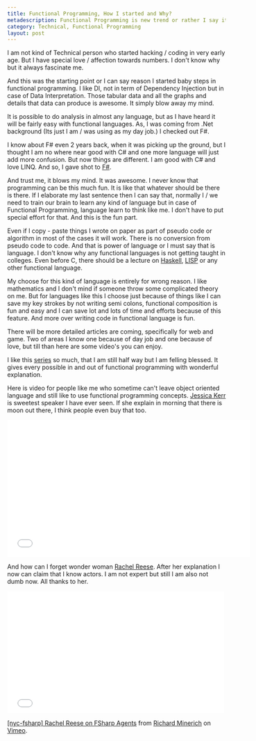 ```yaml
---
title: Functional Programming, How I started and Why?
metadescription: Functional Programming is new trend or rather I say it is old wine proving its worthiness now. I started it for all the wrong reason and even I like it for all the wrong reason.
category: Technical, Functional Programming
layout: post
---
```


I am not kind of Technical person who started hacking / coding in very early age. But I have special love / affection towards numbers. I don't know why but it always fascinate me.

And this was the starting point or I can say reason I started baby steps in functional programming. I like DI, not in term of Dependency Injection but in case of Data Interpretation. Those tabular data and all the graphs and details that data can produce is awesome. It simply blow away my mind. 

It is possible to do analysis in almost any language, but as I have heard it will be fairly easy with functional languages. As, I was coming from .Net background (Its just I am / was using as my day job.) I checked out F#. 
<!--excerpt-->
I know about F# even 2 years back, when it was picking up the ground, but I thought I am no where near good with C# and one more language will just add more confusion. But now things are different. I am good with C# and love LINQ. And so, I gave shot to [F#](http://tryfsharp.org).

And trust me, it blows my mind. It was awesome. I never know that programming can be this much fun. It is like that whatever should be there is there. If I elaborate my last sentence then I can say that, normally I / we need to train our brain to learn any kind of language but in case of Functional Programming, language learn to think like me. I don't have to put special effort for that. And this is the fun part. 

Even if I copy - paste things I wrote on paper as part of pseudo code or algorithm in most of the cases it will work. There is no conversion from pseudo code to code. And that is power of language or I must say that is language. I don't know why any functional languages is not getting taught in colleges. Even before C, there should be a lecture on [Haskell](http://www.haskell.org/haskellwiki/Haskell), [LISP](http://www.lisp.org/index.html) or any other functional language. 

My choose for this kind of language is entirely for wrong reason. I like mathematics and I don't mind if someone throw some complicated theory on me. But for languages like this  I choose just because of things like I can save my key strokes by not writing semi colons, functional composition is fun and easy and I can save lot and lots of time and efforts because of this feature. And more over writing code in functional language is fun. 

There will be more detailed articles are coming, specifically for web and game. Two of areas I know one because of day job and one because of love, but till than here are some video's you can enjoy. 

I like this [series](http://channel9.msdn.com/Series/C9-Lectures-Erik-Meijer-Functional-Programming-Fundamentals/Lecture-Series-Erik-Meijer-Functional-Programming-Fundamentals-Chapter-1) so much, that I am still half way but I am felling blessed. It gives every possible in and out of functional programming with wonderful explanation. 

Here is video for people like me who sometime can't leave object oriented language and still like to use functional programming concepts. [Jessica Kerr](https://twitter.com/jessitron) is sweetest speaker I have ever seen. If she explain in morning that there is moon out there, I think people even buy that too.

<iframe width="560" height="315" src="//www.youtube.com/embed/pMGY9ViIGNU" frameborder="0" allowfullscreen></iframe>


And how can I forget wonder woman [Rachel Reese](https://twitter.com/rachelreese). After her explanation I now can claim that I know actors. I am not expert but still I am also not dumb now. All thanks to her. 
<iframe src="//player.vimeo.com/video/74996999" width="500" height="281" frameborder="0" webkitallowfullscreen mozallowfullscreen allowfullscreen></iframe> <p><a href="http://vimeo.com/74996999">[nyc-fsharp] Rachel Reese on FSharp Agents</a> from <a href="http://vimeo.com/rickasaurus">Richard Minerich</a> on <a href="https://vimeo.com">Vimeo</a>.</p>